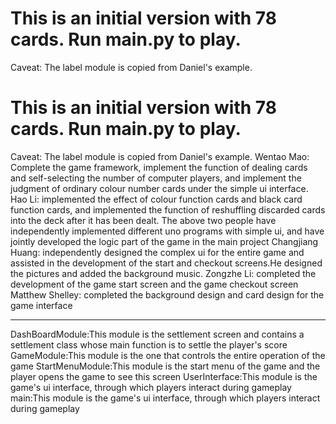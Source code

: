 # This is an initial version with 78 cards. Run main.py to play.
Caveat: The label module is copied from Daniel's example.
# This is an initial version with 78 cards. Run main.py to play.
Caveat: The label module is copied from Daniel's example.
Wentao Mao: Complete the game framework, implement the function of dealing cards and self-selecting the number of computer players, and implement the judgment of ordinary colour number cards under the simple ui interface.
Hao Li: implemented the effect of colour function cards and black card function cards, and implemented the function of reshuffling discarded cards into the deck after it has been dealt.
The above two people have independently implemented different uno programs with simple ui, and have jointly developed the logic part of the game in the main project
Changjiang Huang: independently designed the complex ui for the entire game and assisted in the development of the start and checkout screens.He designed the pictures and added the background music.
Zongzhe Li: completed the development of the game start screen and the game checkout screen
Matthew Shelley: completed the background design and card design for the game interface
**********************************************************************************************************************************************************
DashBoardModule:This module is the settlement screen and contains a settlement class whose main function is to settle the player's score
GameModule:This module is the one that controls the entire operation of the game
StartMenuModule:This module is the start menu of the game and the player opens the game to see this screen
UserInterface:This module is the game's ui interface, through which players interact during gameplay
main:This module is the game's ui interface, through which players interact during gameplay
